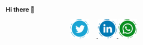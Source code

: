 ### Hi there 👋


<p align="center">
  <a href="https://twitter.com/packiaseelan14"><img width="50" hspace="20" src="https://github.com/Packiaseelan/Packiaseelan/raw/master/images/twitter_ic.png" alt="Twitter" />
  <a href="https://www.linkedin.com/in/packiaseelan14"><img width="50" src="https://raw.githubusercontent.com/Packiaseelan/Packiaseelan/main/images/linkedin_ic.png" alt="LinkedIn" />
  <a href="https://wa.me/919626449468"><img width="50" src="https://github.com/Packiaseelan/Packiaseelan/raw/master/images/whatsapp_ic.png" alt="WhatsApp" />
</p>

<!--
**Packiaseelan/Packiaseelan** is a ✨ _special_ ✨ repository because its `README.md` (this file) appears on your GitHub profile.

Here are some ideas to get you started:

- 🔭 I’m currently working on ...
- 🌱 I’m currently learning ...
- 👯 I’m looking to collaborate on ...
- 🤔 I’m looking for help with ...
- 💬 Ask me about ...
- 📫 How to reach me: ...
- 😄 Pronouns: ...
- ⚡ Fun fact: ...
-->
